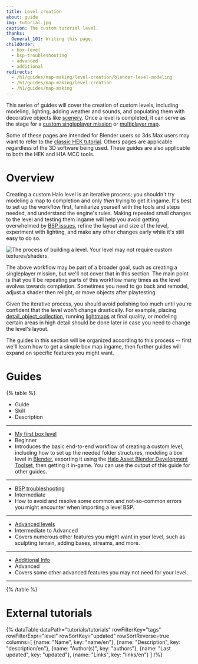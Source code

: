 ```yaml
---
title: Level creation
about: guide
img: tutorial.jpg
caption: The custom tutorial level.
thanks:
  General_101: Writing this page.
childOrder:
  - box-level
  - bsp-troubleshooting
  - advanced
  - additional
redirects:
  - /h1/guides/map-making/level-creation/blender-level-modeling
  - /h1/guides/map-making/level-creation
  - /h1/guides/map-making
---
```

This series of guides will cover the creation of custom levels, including modeling, lighting, adding weather and sounds, and populating them with decorative objects like [scenery](~). Once a level is completed, it can serve as the stage for a [custom singleplayer mission](~singleplayer) or [multiplayer map](~multiplayer).

Some of these pages are intended for Blender users so 3ds Max users may want to refer to the [classic HEK tutorial](http://nikon.bungie.org/misc/hek_tutorial/). Others pages are applicable regardless of the 3D software being used. These guides are also applicable to both the HEK and H1A MCC tools.

# Overview
Creating a custom Halo level is an iterative process; you shouldn't try modeling a map to completion and only _then_ trying to get it ingame. It's best to set up the workflow first, familiarize yourself with the tools and steps needed, and understand the engine's rules. Making repeated small changes to the level and testing them ingame will help you avoid getting overwhelmed by [BSP issues](~bsp-troubleshooting), refine the layout and size of the level, experiment with lighting, and make any other changes early while it's still easy to do so.

![](levels_workflow.svg "The process of building a level. Your level may not require custom textures/shaders.")

The above workflow may be part of a broader goal, such as creating a singleplayer mission, but we'll not cover that in this section. The main point is that you'll be repeating parts of this workflow many times as the level evolves towards completion. Sometimes you need to go back and remodel, adjust a shader then relight, or move objects after playtesting.

Given the iterative process, you should avoid polishing too much until you're confident that the level won't change drastically. For example, placing [detail_object_collection](~), running [lightmaps](~h1-tool#lightmaps) at final quality, or modeling certain areas in high detail should be done later in case you need to change the level's layout.

The guides in this section will be organized according to this process -- first we'll learn how to get a simple box map ingame, then further guides will expand on specific features you might want.

# Guides

{% table %}
* Guide
* Skill
* Description
---
* [My first box level](~box-level)
* Beginner
* Introduces the basic end-to-end workflow of creating a custom level, including how to set up the needed folder structures, modeling a box level in [Blender](~), exporting it using the [Halo Asset Blender Development Toolset](~halo-asset-blender-development-toolset), then getting it in-game. You can use the output of this guide for other guides.
---
* [BSP troubleshooting](~bsp-troubleshooting)
* Intermediate
* How to avoid and resolve some common and not-so-common errors you might encounter when importing a level BSP.
---
* [Advanced levels](~advanced)
* Intermediate to Advanced
* Covers numerous other features you might want in your level, such as sculpting terrain, adding bases, streams, and more.
---
* [Additional Info](~additional)
* Advanced
* Covers some other advanced features you may not need for your level.
---
{% /table %}

# External tutorials
{% dataTable
  dataPath="tutorials/tutorials"
  rowFilterKey="tags"
  rowFilterExpr="level"
  rowSortKey="updated"
  rowSortReverse=true
  columns=[
    {name: "Name", key: "name/en"},
    {name: "Description", key: "description/en"},
    {name: "Author(s)", key: "authors"},
    {name: "Last updated", key: "updated"},
    {name: "Links", key: "links/en"}
  ]
/%}